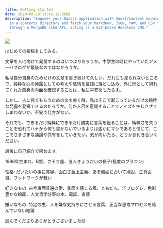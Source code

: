 ```yaml
---
title: Getting started
date: 2020-08-28T11:42:12.668Z
description: "Empower your NuxtJS application with @nuxt/content module: write
  in a content/ directory and fetch your Markdown, JSON, YAML and CSV files
  through a MongoDB like API, acting as a Git-based Headless CMS."
---
```

![](../static/img/VD1B07_2.JPG)



はじめての投稿をしてみる。

文章を人に向けて発信するのはいつぶりだろうか。中学生の時にやっていたアメーバブログが最後なのではなかろうか。

私は自分自身のためだけの文章を書き続けて久しい。だれにも見られないところで、純粋な心の発露としての考えや感情を言語に落とし込み、外に形として現れてくれた自身の内面を確認することは、私に平安をもたらす。

しかし、人に見てもらうための文を書く時、私はそこで起こっているだけの純粋な発露を発揮できるのだろうか。何か人目を意識することでノイズを生じさせてしまわないか、不安で仕方がない。

それでも、できるだけ純粋にできるだけ誠実に言葉を綴ることは、純粋さを失うことを恐れてハナから何も書かないでいるよりは遥かにマシであると信じて、ここでさまざまな議論や共有をしていきたい。気が向いたら、どうかお付き合いください。

最後に自己紹介で締めます。

1996年生まれ、B型、さそり座、五人きょうだいの長子(極度のブラコン)

性格: だいたいの事に寛容、面白さ至上主義、ある側面において頑固、生真面目、フットワークが軽い

好きなもの: 古今東西普遍の愛、季節を感じる風、ともだち、洋プログレ、色彩豊かな絵画、人文哲学分野の本、電話、直感

嫌いなもの: 特定の虫、人を嫌な気持ちにさせる言葉、正当な思考プロセスを踏んでいない結論

読んでくださりありがとうございました😊